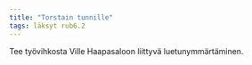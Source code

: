 ```yaml
---
title: "Torstain tunnille"
tags: läksyt rub6.2
---
```


Tee työvihkosta Ville Haapasaloon liittyvä luetunymmärtäminen.